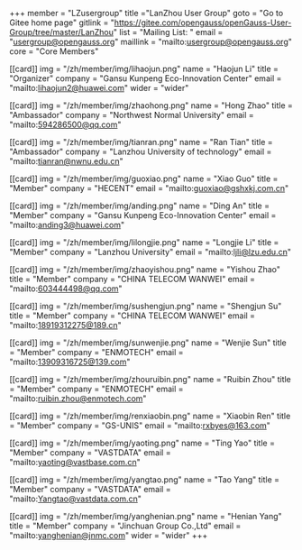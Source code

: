 ﻿+++
member = "LZusergroup"
title ="LanZhou User Group"
goto = "Go to Gitee home page"
gitlink = "https://gitee.com/opengauss/openGauss-User-Group/tree/master/LanZhou"
list = "Mailing List: "
email = "usergroup@opengauss.org"
maillink = "mailto:usergroup@opengauss.org"
core = "Core Members"


[[card]]
img = "/zh/member/img/lihaojun.png"
name = "Haojun Li"
title = "Organizer"
company = "Gansu Kunpeng Eco-Innovation Center"
email = "mailto:lihaojun2@huawei.com"
wider = "wider"

[[card]]
img = "/zh/member/img/zhaohong.png"
name = "Hong Zhao"
title = "Ambassador"
company = "Northwest Normal University"
email = "mailto:594286500@qq.com"

[[card]]
img = "/zh/member/img/tianran.png"
name = "Ran Tian"
title = "Ambassador"
company = "Lanzhou University of technology"
email = "mailto:tianran@nwnu.edu.cn"


[[card]]
img = "/zh/member/img/guoxiao.png"
name = "Xiao Guo"
title = "Member"
company = "HECENT"
email = "mailto:guoxiao@gshxkj.com.cn"

[[card]]
img = "/zh/member/img/anding.png"
name = "Ding An"
title = "Member"
company = "Gansu Kunpeng Eco-Innovation Center"
email = "mailto:anding3@huawei.com"

[[card]]
img = "/zh/member/img/lilongjie.png"
name = "Longjie Li"
title = "Member"
company = "Lanzhou University"
email = "mailto:ljli@lzu.edu.cn"

[[card]]
img = "/zh/member/img/zhaoyishou.png"
name = "Yishou Zhao"
title = "Member"
company = "CHINA TELECOM WANWEI"
email = "mailto:603444498@qq.com"

[[card]]
img = "/zh/member/img/sushengjun.png"
name = "Shengjun Su"
title = "Member"
company = "CHINA TELECOM WANWEI"
email = "mailto:18919312275@189.cn"

[[card]]
img = "/zh/member/img/sunwenjie.png"
name = "Wenjie Sun"
title = "Member"
company = "ENMOTECH"
email = "mailto:13909316725@139.com"

[[card]]
img = "/zh/member/img/zhouruibin.png"
name = "Ruibin Zhou"
title = "Member"
company = "ENMOTECH"
email = "mailto:ruibin.zhou@enmotech.com"

[[card]]
img = "/zh/member/img/renxiaobin.png"
name = "Xiaobin Ren"
title = "Member"
company = "GS-UNIS"
email = "mailto:rxbyes@163.com"

[[card]]
img = "/zh/member/img/yaoting.png"
name = "Ting Yao"
title = "Member"
company = "VASTDATA"
email = "mailto:yaoting@vastbase.com.cn"

[[card]]
img = "/zh/member/img/yangtao.png"
name = "Tao Yang"
title = "Member"
company = "VASTDATA"
email = "mailto:Yangtao@vastdata.com.cn"

[[card]]
img = "/zh/member/img/yanghenian.png"
name = "Henian Yang"
title = "Member"
company = "Jinchuan Group Co.,Ltd"
email = "mailto:yanghenian@jnmc.com"
wider = "wider"
+++